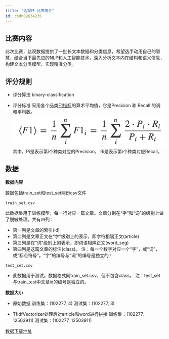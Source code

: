 ```yaml
---
title: "达观杯_比赛简介"
id: csdn82634235
---
```


## 比赛内容

此次比赛，达观数据提供了一批长文本数据和分类信息，希望选手动用自己的智慧，结合当下最先进的NLP和人工智能技术，深入分析文本内在结构和语义信息，构建文本分类模型，实现精准分类。

## 评分规则

*   评分算法
    binary-classification

*   评分标准
    采用各个品类[F1指标](https://www.cnblogs.com/weedboy/p/7072010.html)的算术平均值，它是Precision 和 Recall 的调和平均数。
    ![](../img/ccb7112c346206fa3578e31811c7b257.png)
    其中，Pi是表示第i个种类对应的Precision， Ri是表示第i个种类对应Recall。

## 数据

**数据内容**

数据包括train_set和test_set两份csv文件

```
train_set.csv
```

此数据集用于训练模型，每一行对应一篇文章。文章分别在“字”和“词”的级别上做了脱敏处理。共有四列：

*   第一列是文章的索引(id)
*   第二列是文章正文在“字”级别上的表示，即字符相隔正文(article)
*   第三列是在“词”级别上的表示，即词语相隔正文(word_seg)
*   第四列是这篇文章的标注(class)。
    注：每一个数字对应一个“字”，或“词”，或“标点符号”。“字”的编号与“词”的编号是独立的！

```
test_set.csv
```

*   此数据用于测试。数据格式同train_set.csv，但不包含class。
    注：test_set与train_test中文章id的编号是独立的。

**数据大小**

*   原始数据
    训练集：(102277, 4)
    测试集：(102277, 3)

*   TfidfVectorizer处理后对article和word进行拼接
    训练集：(102277, 12503911)
    测试集：(102277, 12503911)

[数据下载地址](https://pan.baidu.com/s/17UjEEcB2taT_HvU1FC1bCQ#list/path=%2F)